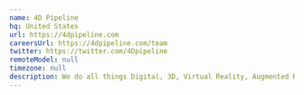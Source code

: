 ```yaml
---
name: 4D Pipeline
hq: United States
url: https://4dpipeline.com
careersUrl: https://4dpipeline.com/team
twitter: https://twitter.com/4Dpipeline
remoteModel: null
timezone: null
description: We do all things Digital, 3D, Virtual Reality, Augmented Reality, Apps, and Web.
---
```

